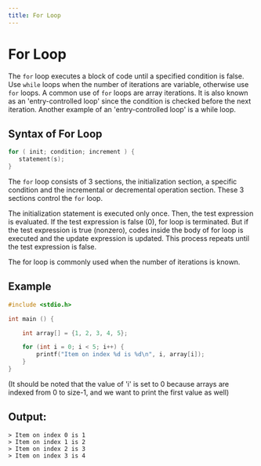 ```yaml
---
title: For Loop
---
```


# For Loop

The `for` loop executes a block of code until a specified condition is false. Use `while` loops when the number of iterations are variable, otherwise use `for` loops. A common use of `for` loops are array iterations. 
It is also known as an 'entry-controlled loop' since the condition is checked before the next iteration. Another example of an 'entry-controlled loop' is a while loop. 

## Syntax of For Loop

```c
for ( init; condition; increment ) {
   statement(s);
}
```

The `for` loop consists of 3 sections, the initialization section, a specific condition and the incremental or decremental operation section. These 3 sections control the `for` loop.

The initialization statement is executed only once. Then, the test expression is evaluated. If the test expression is false (0), for loop is terminated. But if the test expression is true (nonzero), codes inside the body of for loop is executed and the update expression is updated. This process repeats until the test expression is false.

The for loop is commonly used when the number of iterations is known.

## Example
```c
#include <stdio.h>

int main () {

    int array[] = {1, 2, 3, 4, 5};

    for (int i = 0; i < 5; i++) {
    	printf("Item on index %d is %d\n", i, array[i]);
    }
}
```
(It should be noted that the value of 'i' is set to 0 because arrays are indexed from 0 to size-1, and we want to print the first value as well)
## Output:
```shell
> Item on index 0 is 1
> Item on index 1 is 2
> Item on index 2 is 3
> Item on index 3 is 4
```

